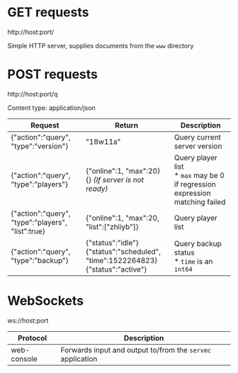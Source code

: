 GET requests
============

http://host:port/

Simple HTTP server, supplies documents from the `www` directory

POST requests
=============

http://host:port/q

Content type: application/json

Request | Return | Description
--|--|--
{"action":"query", "type":"version"} | "18w11a" | Query current server version
{"action":"query", "type":"players"} | {"online":1, "max":20}<br>{} _(If server is not ready)_ | Query player list<br>* `max` may be 0 if regression expression matching failed
{"action":"query", "type":"players", "list":true} | {"online":1, "max":20, "list":["zhiiyb"]} | Query player list
{"action":"query", "type":"backup"} | {"status":"idle"}<br>{"status":"scheduled", "time":1522264823}<br>{"status":"active"} | Query backup status<br>* `time` is an `int64`

WebSockets
==========

ws://host:port

Protocol | Description
--|--
web-console | Forwards input and output to/from the `servmc` application
